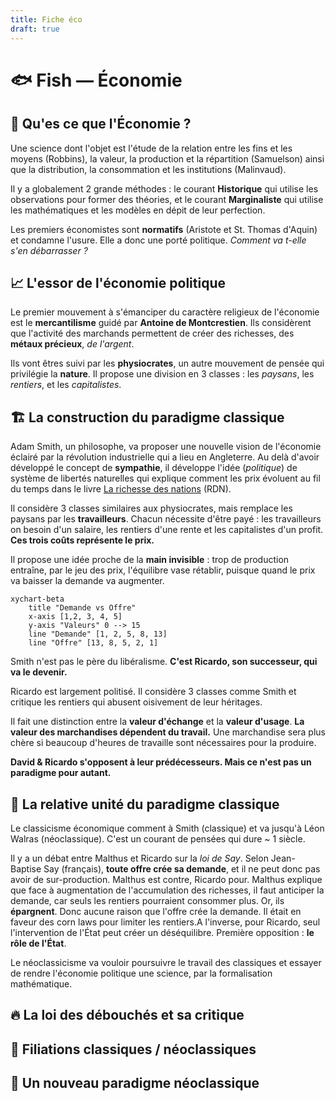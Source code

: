 ```yaml
---
title: Fiche éco
draft: true
---
```


# 🐟 Fish — Économie
## 🤔 Qu'es ce que l'Économie ?
Une science dont l'objet est l'étude de la relation entre les fins et les moyens (Robbins), la valeur, la production et la répartition (Samuelson) ainsi que la distribution, la consommation et les institutions (Malinvaud).

Il y a globalement 2 grande méthodes : le courant **Historique** qui utilise les observations pour former des théories, et le courant **Marginaliste** qui utilise les mathématiques et les modèles en dépit de leur perfection.

Les premiers économistes sont **normatifs** (Aristote et St. Thomas d'Aquin) et condamne l'usure. Elle a donc une porté politique. *Comment va t-elle s'en débarrasser ?*

## 📈 L'essor de l'économie politique

Le premier mouvement à s'émanciper du caractère religieux de l'économie est le **mercantilisme** guidé par **Antoine de Montcrestien**. Ils considèrent que l'activité des marchands permettent de créer des richesses, des **métaux précieux**, *de l'argent*.

Ils vont êtres suivi par les **physiocrates**, un autre mouvement de pensée qui privilégie la **nature**. Il propose une division en 3 classes : les *paysans*, les *rentiers*, et les *capitalistes*.

## 🏗 La construction du paradigme classique

Adam Smith, un philosophe, va proposer une nouvelle vision de l'économie éclairé par la révolution industrielle qui a lieu en Angleterre. Au delà d'avoir développé le concept de **sympathie**, il développe l'idée (*politique*) de système de libertés naturelles qui explique comment les prix évoluent au fil du temps dans le livre <u>La richesse des nations</u> (RDN). 

Il considère 3 classes similaires aux physiocrates, mais remplace les paysans par les **travailleurs**. Chacun nécessite d'être payé : les travailleurs on besoin d'un salaire, les rentiers d'une rente et les capitalistes d'un profit. **Ces trois coûts représente le prix.**

Il propose une idée proche de la **main invisible** : trop de production entraîne, par le jeu des prix, l'équilibre vase rétablir, puisque quand le prix va baisser la demande va augmenter.

```mermaid
xychart-beta
    title "Demande vs Offre"
    x-axis [1,2, 3, 4, 5]
    y-axis "Valeurs" 0 --> 15
    line "Demande" [1, 2, 5, 8, 13]
    line "Offre" [13, 8, 5, 2, 1]
```

Smith n'est pas le père du libéralisme. **C'est Ricardo, son successeur, qui va le devenir.**

Ricardo est largement politisé. Il considère 3 classes comme Smith et critique les rentiers qui abusent oisivement de leur héritages. 

Il fait une distinction entre la **valeur d'échange** et la **valeur d'usage**. **La valeur des marchandises dépendent du travail.** Une marchandise sera plus chère si beaucoup d'heures de travaille sont nécessaires pour la produire. 

**David & Ricardo s'opposent à leur prédécesseurs. Mais ce n'est pas un paradigme pour autant.**
## 🤝 La relative unité du paradigme classique

Le classicisme économique comment à Smith (classique) et va jusqu'à Léon Walras (néoclassique). C'est un courant de pensées qui dure ~ 1 siècle.  


Il y a un débat entre Malthus et Ricardo sur la *loi de Say*. Selon Jean-Baptise Say (français), **toute offre crée sa demande**, et il ne peut donc pas avoir de sur-production. Malthus est contre, Ricardo pour. Malthus explique que face à augmentation de l'accumulation des richesses, il faut anticiper la demande, car seuls les rentiers pourraient consommer plus. Or, ils **épargnent**. Donc aucune raison que l'offre crée la demande. Il était en faveur des corn laws pour limiter les rentiers.A l'inverse, pour Ricardo, seul l'intervention de l'État peut créer un déséquilibre. Première opposition : **le rôle de l'État**.

Le néoclassicisme va vouloir poursuivre le travail des classiques et essayer de rendre l'économie politique une science, par la formalisation mathématique. 
## 🔥 La loi des débouchés et sa critique
## 💞 Filiations classiques / néoclassiques
## 🌄 Un nouveau paradigme néoclassique